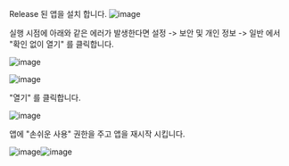 Release 된 앱을 설치 합니다.
![image](https://user-images.githubusercontent.com/52348220/149315663-b1f4783b-916b-48ce-9f1a-93c5438ae6e8.png)

실행 시점에 아래와 같은 에러가 발생한다면 설정 -> 보안 및 개인 정보 -> 일반 에서 "확인 없이 열기" 를 클릭합니다.

![image](https://user-images.githubusercontent.com/52348220/149313826-b4235a64-d10d-4fe3-9c3d-a2bc92b235d5.png)

![image](https://user-images.githubusercontent.com/52348220/149313929-032c04cd-1fe8-4292-9958-36c766c00392.png)

"열기" 를 클릭합니다.

![image](https://user-images.githubusercontent.com/52348220/149314298-a872a752-ba62-4f11-9bd7-f0613aa07d99.png)

앱에 "손쉬운 사용" 권한을 주고 앱을 재시작 시킵니다.

![image](https://user-images.githubusercontent.com/52348220/149314665-f93b14ce-d139-40f1-be55-1c09fbab31f3.png)![image](https://user-images.githubusercontent.com/52348220/149314729-20718a8f-5b45-4f7b-a6e5-a626f73afdf9.png)
